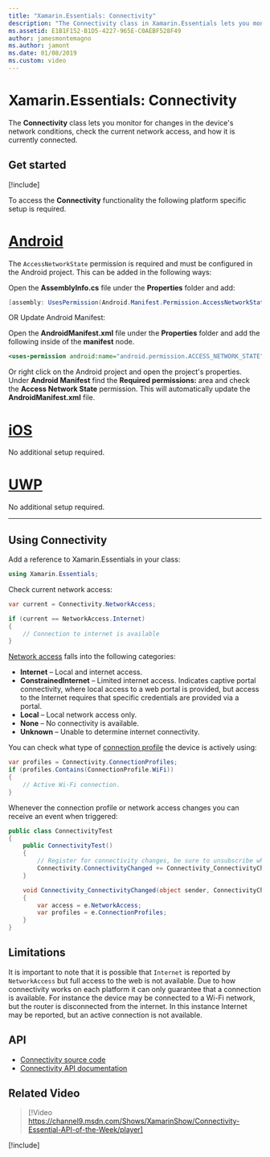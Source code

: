 ```yaml
---
title: "Xamarin.Essentials: Connectivity"
description: "The Connectivity class in Xamarin.Essentials lets you monitor for changes in the device's network conditions, check the current network access, and how it is currently connected."
ms.assetid: E1B1F152-B1D5-4227-965E-C0AEBF528F49
author: jamesmontemagno
ms.author: jamont
ms.date: 01/08/2019
ms.custom: video
---
```


# Xamarin.Essentials: Connectivity

The **Connectivity** class lets you monitor for changes in the device's network conditions, check the current network access, and how it is currently connected.

## Get started

[!include[](~/essentials/includes/get-started.md)]

To access the **Connectivity** functionality the following platform specific setup is required.

# [Android](#tab/android)

The `AccessNetworkState` permission is required and must be configured in the Android project. This can be added in the following ways:

Open the **AssemblyInfo.cs** file under the **Properties** folder and add:

```csharp
[assembly: UsesPermission(Android.Manifest.Permission.AccessNetworkState)]
```

OR Update Android Manifest:

Open the **AndroidManifest.xml** file under the **Properties** folder and add the following inside of the **manifest** node.

```xml
<uses-permission android:name="android.permission.ACCESS_NETWORK_STATE" />
```

Or right click on the Android project and open the project's properties. Under **Android Manifest** find the **Required permissions:** area and check the **Access Network State** permission. This will automatically update the **AndroidManifest.xml** file.

# [iOS](#tab/ios)

No additional setup required.

# [UWP](#tab/uwp)

No additional setup required.

-----

## Using Connectivity

Add a reference to Xamarin.Essentials in your class:

```csharp
using Xamarin.Essentials;
```

Check current network access:

```csharp
var current = Connectivity.NetworkAccess;

if (current == NetworkAccess.Internet)
{
    // Connection to internet is available
}
```

[Network access](xref:Xamarin.Essentials.NetworkAccess) falls into the following categories:

* **Internet** – Local and internet access.
* **ConstrainedInternet** – Limited internet access. Indicates captive portal connectivity, where local access to a web portal is provided, but access to the Internet requires that specific credentials are provided via a portal.
* **Local** – Local network access only.
* **None** – No connectivity is available.
* **Unknown** – Unable to determine internet connectivity.

You can check what type of [connection profile](xref:Xamarin.Essentials.ConnectionProfile) the device is actively using:

```csharp
var profiles = Connectivity.ConnectionProfiles;
if (profiles.Contains(ConnectionProfile.WiFi))
{
    // Active Wi-Fi connection.
}
```

Whenever the connection profile or network access changes you can receive an event when triggered:

```csharp
public class ConnectivityTest
{
    public ConnectivityTest()
    {
        // Register for connectivity changes, be sure to unsubscribe when finished
        Connectivity.ConnectivityChanged += Connectivity_ConnectivityChanged;
    }

    void Connectivity_ConnectivityChanged(object sender, ConnectivityChangedEventArgs e)
    {
        var access = e.NetworkAccess;
        var profiles = e.ConnectionProfiles;
    }
}
```

## Limitations

It is important to note that it is possible that `Internet` is reported by `NetworkAccess` but full access to the web is not available. Due to how connectivity works on each platform it can only guarantee that a connection is available. For instance the device may be connected to a Wi-Fi network, but the router is disconnected from the internet. In this instance Internet may be reported, but an active connection is not available.

## API

* [Connectivity source code](https://github.com/xamarin/Essentials/tree/master/Xamarin.Essentials/Connectivity)
* [Connectivity API documentation](xref:Xamarin.Essentials.Connectivity)

## Related Video

> [!Video https://channel9.msdn.com/Shows/XamarinShow/Connectivity-Essential-API-of-the-Week/player]

[!include[](~/essentials/includes/xamarin-show-essentials.md)]
